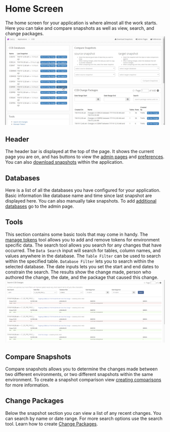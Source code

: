 # Home Screen

The home screen for your application is where almost all the work starts. Here you can take and compare snapshots as well as view, search, and change packages.
<img src="Media/Application-Overview.png">

## Header

The header bar is displayed at the top of the page. It shows the current page you are on, and has buttons to view the [admin pages](Admin-Pages.md) and [preferences](Preferences.md). You can also [download snapshots](Use-A-Package.md#Downloading-a-Snapshot) within the application.

## Databases

Here is a list of all the databases you have configured for your application. Basic information like database name and time since last snapshot are displayed here. You can also manually take snapshots. To add [additional databases](Admin-Pages.md#Setting-up-a-Database) go to the admin page.

## Tools

This section contains some basic tools that may come in handy. The [manage tokens](Use-Tokens.md) tool allows you to add and remove tokens for environment specific data. The search tool allows you search for any changes that have occurred. The `Data Search` input will search for tables, column names, and values anywhere in the database. The `Table Filter` can be used to search within the specified table. `Database Filter` lets you to search within the selected database. The date inputs lets you set the start and end dates to constrain the search. The results show the change made, person who authored the change, the date, and the package that caused this change.  
<img src="Media/Application-Overview-Search.png">

## Compare Snapshots

Compare snapshots allows you to determine the changes made between two different environments, or two different snapshots within the same environment. To create a snapshot comparison view [creating comparisons](Snapshot-Comparisons.md) for more information.

## Change Packages

Below the snapshot section you can view a list of any recent changes. You can search by name or date range. For more search options use the search tool. Learn how to create [Change Packages](Change-Packages.md).
